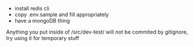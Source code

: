 - install redis cli
- copy .env.sample and fill appropriately
- have a mongoDB thing

Anything you put inside of /src/dev-test/ will not be commited by gitignore, try using it for temporary stuff